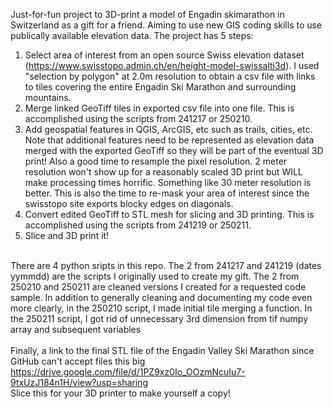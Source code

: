 Just-for-fun project to 3D-print a model of Engadin skimarathon in Switzerland as a gift for a friend. Aiming to use new GIS coding skills to use publically available elevation data. The project has 5 steps: <br>

  1. Select area of interest from an open source Swiss elevation dataset (https://www.swisstopo.admin.ch/en/height-model-swissalti3d). I used "selection by polygon" at 2.0m resolution to obtain a csv file with links to tiles covering the entire Engadin Ski Marathon and surrounding mountains.<br>
  2. Merge linked GeoTiff tiles in exported csv file into one file. This is accomplished using the scripts from 241217 or 250210. <br>
  3. Add geospatial features in QGIS, ArcGIS, etc such as trails, cities, etc. Note that additional features need to be represented as elevation data merged with the exported GeoTiff so they will be part of the eventual 3D print! Also a good time to resample the pixel resolution. 2 meter resolution won't show up for a reasonably scaled 3D print but WILL make processing times horrific. Something like 30 meter resolution is better. This is also the time to re-mask your area of interest since the swisstopo site exports blocky edges on diagonals.<br>
  4. Convert edited GeoTiff to STL mesh for slicing and 3D printing. This is accomplished using the scripts from 241219 or 250211.<br>
  5. Slice and 3D print it!<br><br>

There are 4 python sripts in this repo. The 2 from 241217 and 241219 (dates yymmdd) are the scripts I originally used to create my gift. The 2 from 250210 and 250211 are cleaned versions I created for a requested code sample. In addition to generally cleaning and documenting my code even more clearly, in the 250210 script, I made initial tile merging a function. In the 250211 script, I got rid of unnecessary 3rd dimension from tif numpy array and subsequent variables
<br><br>
Finally, a link to the final STL file of the Engadin Valley Ski Marathon since GitHub can't accept files this big https://drive.google.com/file/d/1PZ9xz0Io_OOzmNcuIu7-9txUzJ184n1H/view?usp=sharing <br> Slice this for your 3D printer to make yourself a copy!

